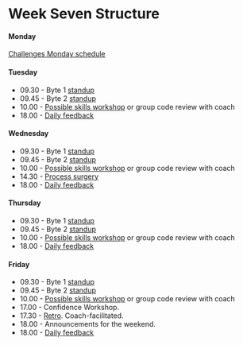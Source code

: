 # Week Seven Structure

#### Monday

[Challenges Monday schedule](./challenges_monday_schedule.md)

#### Tuesday

- 09.30 - Byte 1 [standup](../../pills/student_standups.md)
- 09.45 - Byte 2 [standup](../../pills/student_standups.md)
- 10.00 - [Possible skills workshop](../../pills/learning_at_makers.md#skills-workshops) or group code review with coach
- 18.00 - [Daily feedback](../../pills/learning_at_makers.md#daily-feedback)

#### Wednesday

- 09.30 - Byte 1 [standup](../../pills/student_standups.md)
- 09.45 - Byte 2 [standup](../../pills/student_standups.md)
- 10.00 - [Possible skills workshop](../../pills/learning_at_makers.md#skills-workshops) or group code review with coach
- 14.30 - [Process surgery](https://github.com/makersacademy/course/blob/master/pills/process_surgery.md)
- 18.00 - [Daily feedback](../../pills/learning_at_makers.md#daily-feedback)

#### Thursday

- 09.30 - Byte 1 [standup](../../pills/student_standups.md)
- 09.45 - Byte 2 [standup](../../pills/student_standups.md)
- 10.00 - [Possible skills workshop](../../pills/learning_at_makers.md#skills-workshops) or group code review with coach
- 18.00 - [Daily feedback](../../pills/learning_at_makers.md#daily-feedback)

#### Friday

- 09.30 - Byte 1 [standup](../../pills/student_standups.md)
- 09.45 - Byte 2 [standup](../../pills/student_standups.md)
- 10.00 - [Possible skills workshop](../../pills/learning_at_makers.md#skills-workshops) or group code review with coach
- 17.00 - Confidence Workshop.
- 17.30 - [Retro](https://github.com/makersacademy/course/blob/master/pills/student_retrospective.md). Coach-facilitated.
- 18.00 - Announcements for the weekend.
- 18.00 - [Daily feedback](../../pills/learning_at_makers.md#daily-feedback)
